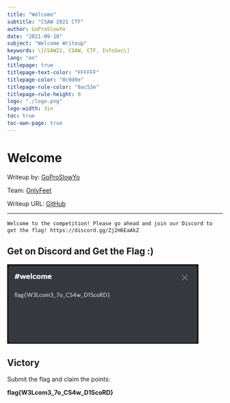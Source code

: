 ```yaml
---
title: "Welcome"
subtitle: "CSAW 2021 CTF"
author: GoProSlowYo
date: "2021-09-10"
subject: "Welcome Writeup"
keywords: \[CSAW21, CSAW, CTF, InfoSec\]
lang: "en"
titlepage: true
titlepage-text-color: "FFFFFF"
titlepage-color: "0c0d0e"
titlepage-rule-color: "8ac53e"
titlepage-rule-height: 0
logo: "./logo.png"
logo-width: 3in
toc: true
toc-own-page: true
---
```


# Welcome

Writeup by: [GoProSlowYo](https://github.com/GoProSlowYo)

Team: [OnlyFeet](https://ctftime.org/team/144644)

Writeup URL: [GitHub](https://infosecstreams.github.io/csaw21/welcome/)

----

```text
Welcome to the competition! Please go ahead and join our Discord to get the flag! https://discord.gg/Zj2H6EaAkZ
```

## Get on Discord and Get the Flag :)

![Flag from Discord Description](./discord.png)

## Victory

Submit the flag and claim the points:

**flag{W3Lcom3_7o_CS4w_D1ScoRD}**
